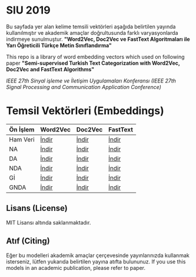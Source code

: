 # SIU 2019
Bu sayfada yer alan kelime temsili vektörleri aşağıda belirtilen yayında kullanılmıştır ve akademik amaçlar doğrultusunda farklı varyasyonlarda indirmeye sunulmuştur.
**"Word2Vec, Doc2Vec ve FastText Algoritmaları ile Yarı Öğreticili Türkçe Metin Sınıflandırma"**

This repo is a library of word embedding vectors which used on following paper 
**"Semi-supervised Turkish Text Categorization with Word2Vec, Doc2Vec and FastText Algorithms"**

*IEEE 27th Sinyal işleme ve İletişim Uygulamaları Konferansı*
*(IEEE 27th Signal Processing and Communication Application Conference)*

# Temsil Vektörleri (Embeddings)
| Ön İşlem | Word2Vec | Doc2Vec | FastText | 
|--|--|--|--|
| Ham Veri | [İndir](https://github.com/hakkiyagiz/SIU2019/) | [İndir](https://github.com/hakkiyagiz/SIU2019/) | [İndir](https://github.com/hakkiyagiz/SIU2019/) |
| NA | [İndir](https://github.com/hakkiyagiz/SIU2019/) | [İndir](https://github.com/hakkiyagiz/SIU2019/) | [İndir](https://github.com/hakkiyagiz/SIU2019/) |
| DA | [İndir](https://github.com/hakkiyagiz/SIU2019/) | [İndir](https://github.com/hakkiyagiz/SIU2019/) | [İndir](https://github.com/hakkiyagiz/SIU2019/) |
| NDA | [İndir](https://github.com/hakkiyagiz/SIU2019/) | [İndir](https://github.com/hakkiyagiz/SIU2019/) | [İndir](https://github.com/hakkiyagiz/SIU2019/) |
| Gİ | [İndir](https://github.com/hakkiyagiz/SIU2019/) | [İndir](https://github.com/hakkiyagiz/SIU2019/) | [İndir](https://github.com/hakkiyagiz/SIU2019/) |
| GNDA | [İndir](https://github.com/hakkiyagiz/SIU2019/) | [İndir](https://github.com/hakkiyagiz/SIU2019/) | [İndir](https://github.com/hakkiyagiz/SIU2019/) |

## Lisans (License)
MIT Lisansı altında saklanmaktadır.

## Atıf (Citing)
Eğer bu modelleri akademik amaçlar çerçevesinde yayınlarınızda kullanmak isterseniz, lütfen yukarıda belirtilen yayına atıfta bulununuz.
If you use this models in an academic publication, please refer to paper.
